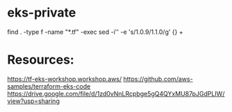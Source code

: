 # eks-private

find . -type f -name "*.tf" -exec sed -i'' -e 's/1.0.9/1.1.0/g' {} +

# Resources:
https://tf-eks-workshop.workshop.aws/
https://github.com/aws-samples/terraform-eks-code
https://drive.google.com/file/d/1zd0vNnLRcpbge5gQ4QYxMU87pJGdPLIW/view?usp=sharing

